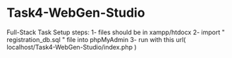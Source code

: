 # Task4-WebGen-Studio
Full-Stack Task
Setup steps:
  1- files should be in xampp/htdocx
  2- import " registration_db.sql " file into phpMyAdmin
  3- run with this url( localhost/Task4-WebGen-Studio/index.php )
